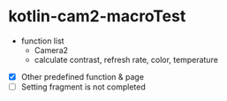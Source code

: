 # kotlin-cam2-macroTest

* function list  
	* Camera2  
	* calculate contrast, refresh rate, color, temperature  
  
- [x] Other predefined function & page  
- [ ] Setting fragment is not completed  

